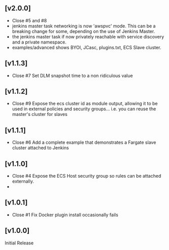 ## [v2.0.0]

- Close #5 and #8   
- jenkins master task networking is now 'awspvc' mode.  This can be a breaking change for some, depending on the use of Jenkins Master.
- the jenkins master task if now privately reachable with service discovery and a private namespace.
- examples/advanced shows BYOI, JCasc, plugins.txt, ECS Slave cluster.


## [v1.1.3]

- Close #7  Set DLM snapshot time to a non ridiculous value


## [v1.1.2]

- Close #9  Expose the ecs cluster id as module output, allowing it to be used in external policies and security groups... i.e. you can reuse the master's cluster for slaves


## [v1.1.1]

- Close #6  Add a complete example that demonstrates a Fargate slave cluster attached to Jenkins


## [v1.1.0]

- Close #4  Expose the ECS Host security group so rules can be attached externally.
- 

## [v1.0.1]

- Close #1  Fix Docker plugin install occasionally fails


## [v1.0.0]

Initial Release
